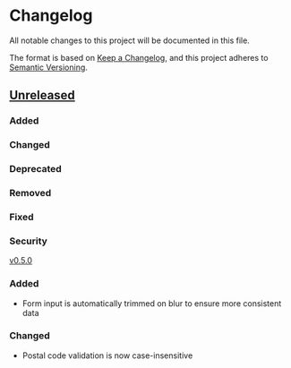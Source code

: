 # Changelog

All notable changes to this project will be documented in this file.

The format is based on [Keep a Changelog](https://keepachangelog.com/en/1.0.0/), and this project adheres to [Semantic Versioning](https://semver.org/spec/v2.0.0.html).

## [Unreleased]

### Added
### Changed
### Deprecated
### Removed
### Fixed
### Security

[v0.5.0]

### Added

- Form input is automatically trimmed on blur to ensure more consistent data

### Changed

- Postal code validation is now case-insensitive

[unreleased]: https://github.com/InterNACHI/franklin/compare/v0.5.0...HEAD
[v0.5.0]: https://github.com/InterNACHI/franklin/releases/tag/v0.4.0...v0.5.0
[v0.5.0]: https://github.com/InterNACHI/franklin/releases/tag/v0.4.0...v0.5.0
[v0.4.0]: https://github.com/InterNACHI/franklin/releases/tag/v0.4.0
